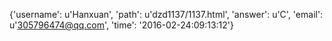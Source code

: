 {'username': u'Hanxuan', 'path': u'dzd1137/1137.html', 'answer': u'C', 'email': u'305796474@qq.com', 'time': '2016-02-24:09:13:12'}